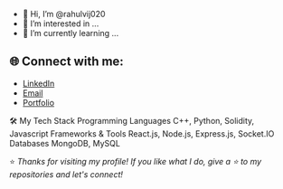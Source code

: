 - 👋 Hi, I’m @rahulvij020
- 👀 I’m interested in ...
- 🌱 I’m currently learning ...

## 🌐 Connect with me:
- [LinkedIn](https://linkedin.com/in/rahul-vij-dcrust)
- [Email](mailto:vijrahul020@gmail.com)
- [Portfolio](https://portfolio-rahul-vij.netlify.app/)

🛠️ My Tech Stack
Programming Languages
C++, Python, Solidity, Javascript
Frameworks & Tools
React.js, Node.js, Express.js, Socket.IO
Databases
MongoDB, MySQL

⭐️ *Thanks for visiting my profile! If you like what I do, give a ⭐️ to my repositories and let's connect!*

<!---
rahulvij020/rahulvij020 is a ✨ special ✨ repository because its `README.md` (this file) appears on your GitHub profile.
You can click the Preview link to take a look at your changes.
--->
